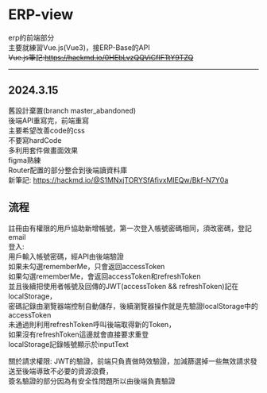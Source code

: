 # ERP-view

erp的前端部分  
主要就練習Vue.js(Vue3)，接ERP-Base的API  
~~Vue.js筆記:https://hackmd.io/0HEbLvzQQViCfIFTtY9TZQ~~
***
## 2024.3.15
舊設計棄置(branch master_abandoned)  
後端API重寫完，前端重寫  
主要希望改善code的css  
不要寫hardCode  
多利用套件做畫面效果  
figma熟練  
Router配置的部分整合到後端讀資料庫  
新筆記: https://hackmd.io/@S1MNxjTORYSfAfivxMlEQw/Bkf-N7Y0a

## 流程   
註冊由有權限的用戶協助新增帳號，第一次登入帳號密碼相同，須改密碼，登記email  
登入:  
用戶輸入帳號密碼，經API由後端驗證  
如果未勾選rememberMe，只會返回accessToken  
如果勾選rememberMe，會返回accessToken和refreshToken  
並且後續把使用者帳號及回傳的JWT(accessToken && refreshToken)記在localStorage，  
密碼記錄由瀏覽器端控制自動儲存，後續瀏覽器操作就是先驗證localStorage中的accessToken  
未通過則利用refreshToken呼叫後端取得新的Token，  
如果沒有refreshToken這邊就會直接要求重登  
localStorage記錄帳號顯示於inputText  

關於請求權限:
JWT的驗證，前端只負責做時效驗證，加減篩選掉一些無效請求發送至後端導致不必要的資源浪費，  
簽名驗證的部分因為有安全性問題所以由後端負責驗證

